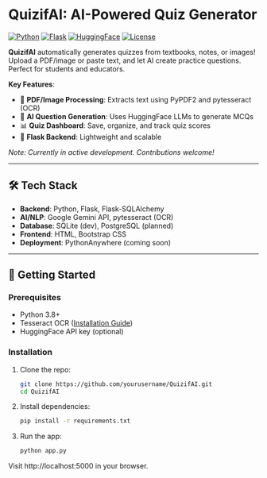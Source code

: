 # QuizifAI: AI-Powered Quiz Generator

[![Python](https://img.shields.io/badge/Python-3.8%2B-blue)](https://www.python.org/)
[![Flask](https://img.shields.io/badge/Flask-2.0-lightgrey)](https://flask.palletsprojects.com/)
[![HuggingFace](https://img.shields.io/badge/HuggingFace-Transformers-yellow)](https://huggingface.co/)
[![License](https://img.shields.io/badge/License-MIT-green)](https://opensource.org/licenses/MIT)

**QuizifAI** automatically generates quizzes from textbooks, notes, or images! Upload a PDF/image or paste text, and let AI create practice questions. Perfect for students and educators.

**Key Features**:
- 📄 **PDF/Image Processing**: Extracts text using PyPDF2 and pytesseract (OCR)
- 🤖 **AI Question Generation**: Uses HuggingFace LLMs to generate MCQs
- 📊 **Quiz Dashboard**: Save, organize, and track quiz scores
- 🚀 **Flask Backend**: Lightweight and scalable

*Note: Currently in active development. Contributions welcome!*

---

## 🛠️ Tech Stack
- **Backend**: Python, Flask, Flask-SQLAlchemy
- **AI/NLP**: Google Gemini API, pytesseract (OCR)
- **Database**: SQLite (dev), PostgreSQL (planned)
- **Frontend**: HTML, Bootstrap CSS
- **Deployment**: PythonAnywhere (coming soon)

---

## 🚀 Getting Started

### Prerequisites
- Python 3.8+
- Tesseract OCR ([Installation Guide](https://github.com/tesseract-ocr/tesseract))
- HuggingFace API key (optional)

### Installation
1. Clone the repo:
   ```bash
   git clone https://github.com/yourusername/QuizifAI.git
   cd QuizifAI
   ```
2. Install dependencies:
    ```bash
   pip install -r requirements.txt
   ```
3. Run the app:
   ```bash
   python app.py
   ```
Visit http://localhost:5000 in your browser.
